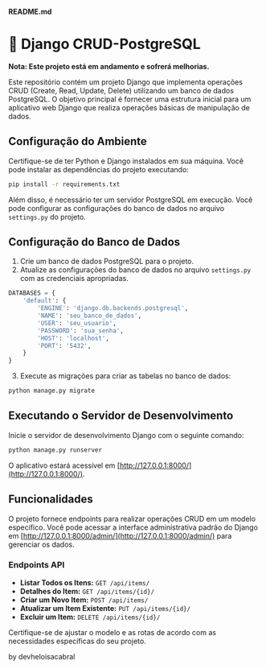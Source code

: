 **README.md**

# 🚀 Django CRUD-PostgreSQL 

**Nota: Este projeto está em andamento e sofrerá melhorias.**

Este repositório contém um projeto Django que implementa operações CRUD (Create, Read, Update, Delete) utilizando um banco de dados PostgreSQL. O objetivo principal é fornecer uma estrutura inicial para um aplicativo web Django que realiza operações básicas de manipulação de dados.

## Configuração do Ambiente

Certifique-se de ter Python e Django instalados em sua máquina. Você pode instalar as dependências do projeto executando:

```bash
pip install -r requirements.txt
```

Além disso, é necessário ter um servidor PostgreSQL em execução. Você pode configurar as configurações do banco de dados no arquivo `settings.py` do projeto.

## Configuração do Banco de Dados

1. Crie um banco de dados PostgreSQL para o projeto.
2. Atualize as configurações do banco de dados no arquivo `settings.py` com as credenciais apropriadas.

```python
DATABASES = {
    'default': {
        'ENGINE': 'django.db.backends.postgresql',
        'NAME': 'seu_banco_de_dados',
        'USER': 'seu_usuario',
        'PASSWORD': 'sua_senha',
        'HOST': 'localhost',
        'PORT': '5432',
    }
}
```

3. Execute as migrações para criar as tabelas no banco de dados:

```bash
python manage.py migrate
```

## Executando o Servidor de Desenvolvimento

Inicie o servidor de desenvolvimento Django com o seguinte comando:

```bash
python manage.py runserver
```

O aplicativo estará acessível em [http://127.0.0.1:8000/](http://127.0.0.1:8000/).

## Funcionalidades

O projeto fornece endpoints para realizar operações CRUD em um modelo específico. Você pode acessar a interface administrativa padrão do Django em [http://127.0.0.1:8000/admin/](http://127.0.0.1:8000/admin/) para gerenciar os dados.

### Endpoints API

- **Listar Todos os Itens:** `GET /api/items/`
- **Detalhes do Item:** `GET /api/items/{id}/`
- **Criar um Novo Item:** `POST /api/items/`
- **Atualizar um Item Existente:** `PUT /api/items/{id}/`
- **Excluir um Item:** `DELETE /api/items/{id}/`

Certifique-se de ajustar o modelo e as rotas de acordo com as necessidades específicas do seu projeto.

by devheloisacabral
